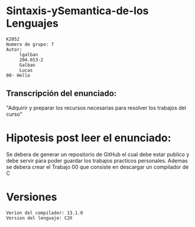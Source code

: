 # Sintaxis-ySemantica-de-los Lenguajes
	K2052
	Numero de grupo: 7
	Autor:
		 lgalban
		 204.653-2
		 Galban 
		 Lucas
	00- Hello
## Transcripción del enunciado: 
"Adquirir y preparar los recursos necesarias para resolver los trabajos del curso"

# Hipotesis post leer el enunciado: 
 Se debera de generar un repositorio de GitHub el cual debe estar publico y debe servir para poder guardar los trabajos practicos personales. 
 Ademas se debera crear el Trabajo 00 que consiste en descargar un compilador de C 

# Versiones 
	Verion del compilador: 13.1.0
	Version del lenguaje: C2X
